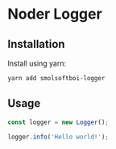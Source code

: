 # Noder Logger

## Installation
Install using yarn:
```bash
yarn add smolsoftboi-logger
```

## Usage
```typescript
const logger = new Logger();

logger.info('Hello world!');
```
